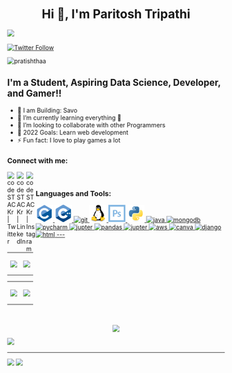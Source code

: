 <h1 align="center">Hi 👋, I'm Paritosh Tripathi</h1>
<img src="https://user-images.githubusercontent.com/73097560/115834477-dbab4500-a447-11eb-908a-139a6edaec5c.gif">

[![Twitter Follow](https://img.shields.io/twitter/follow/kanhiya_0w0?color=1DA1F2&logo=twitter&style=for-the-badge)](https://twitter.com/kanhiya_0w0)
<p align="left"> <img src="https://komarev.com/ghpvc/?username=paritoshtripathi935&label=Profile%20views&color=0e75b6&style=flat" alt="pratishthaa" /> </p>

## I'm a Student, Aspiring Data Science, Developer, and Gamer!!

- 🔭 I am Building: Savo
- 🌱 I’m currently learning everything 🤣
- 👯 I’m looking to collaborate with other Programmers 
- 🥅 2022 Goals: Learn web development
- ⚡ Fun fact: I love to play games a lot

### Connect with me:

[<img align="left" alt="codeSTACKr | Twitter" width="22px" src="https://cdn.jsdelivr.net/npm/simple-icons@v3/icons/twitter.svg" />][twitter]
[<img align="left" alt="codeSTACKr | LinkedIn" width="22px" src="https://cdn.jsdelivr.net/npm/simple-icons@v3/icons/linkedin.svg" />][linkedin]
[<img align="left" alt="codeSTACKr | Instagram" width="22px" src="https://cdn.jsdelivr.net/npm/simple-icons@v3/icons/instagram.svg" />][instagram]

<br />

</p>
<h3 align="left">Languages and Tools:</h3>
<p align="left"> <a href="https://www.cprogramming.com/" target="_blank"> <img src="https://raw.githubusercontent.com/devicons/devicon/master/icons/c/c-original.svg" alt="c" width="40" height="40"/> </a> <a href="https://www.w3schools.com/cpp/" target="_blank"> <img src="https://raw.githubusercontent.com/devicons/devicon/master/icons/cplusplus/cplusplus-original.svg" alt="cplusplus" width="40" height="40"/> 
</a> <a href="https://git-scm.com/" target="_blank"> <img src="https://www.vectorlogo.zone/logos/git-scm/git-scm-icon.svg" alt="git" width="40" height="40"/>
</a> <a href="https://www.linux.org/" target="_blank"> <img src="https://raw.githubusercontent.com/devicons/devicon/master/icons/linux/linux-original.svg" alt="linux" width="40" height="40"/>
</a> <a href="https://www.photoshop.com/en" target="_blank"> <img src="https://raw.githubusercontent.com/devicons/devicon/master/icons/photoshop/photoshop-line.svg" alt="photoshop" width="40" height="40"/> 
</a> <a href="https://www.python.org" target="_blank"> <img src="https://raw.githubusercontent.com/devicons/devicon/master/icons/python/python-original.svg" alt="python" width="40" height="40"/>
</a> <a href="https://www.java.com" target="_blank"> <img src="https://cdn.jsdelivr.net/gh/devicons/devicon/icons/java/java-original-wordmark.svg" alt="java" width="40" height="40"/>
</a> <a href="https://www.mongodb.com" target="_blank"> <img src="https://cdn.jsdelivr.net/gh/devicons/devicon/icons/mongodb/mongodb-original-wordmark.svg" alt="mongodb" width="40" height="40"/>
</a> <a href="https://www.jetbrains.com" target="_blank"> <img src="https://cdn.jsdelivr.net/gh/devicons/devicon/icons/pycharm/pycharm-original-wordmark.svg" alt="pycharm" width="40" height="40"/>
</a> <a href="https://www.anaconda.com" target="_blank"> <img src="https://cdn.jsdelivr.net/gh/devicons/devicon/icons/jupyter/jupyter-original-wordmark.svg" alt="jupter" width="40" height="40"/>
</a> <a href="https://www.pandas.com" target="_blank"> <img src="https://cdn.jsdelivr.net/gh/devicons/devicon/icons/pandas/pandas-original-wordmark.svg" alt="pandas" width="40" height="40"/>
</a> <a href="https://code.visualstudio.com/" target="_blank"> <img src="https://cdn.jsdelivr.net/gh/devicons/devicon/icons/vscode/vscode-original.svg" alt="jupter" width="40" height="40"/>
</a> <a href="https://aws.amazon.com/" target="_blank"> <img src="https://cdn.jsdelivr.net/gh/devicons/devicon/icons/amazonwebservices/amazonwebservices-plain-wordmark.svg" alt="aws" width="40" height="40"/>
</a> <a href="https://canva.com/" target="_blank"> <img src="https://cdn.jsdelivr.net/gh/devicons/devicon/icons/canva/canva-original.svg" alt="canva" width="40" height="40"/>
</a> <a href="https://django.com/" target="_blank"> <img src="https://cdn.jsdelivr.net/gh/devicons/devicon/icons/django/django-plain.svg" alt="django" width="40" height="40"/>
</a> <a href="https://django.com/" target="_blank"> <img src="https://cdn.jsdelivr.net/gh/devicons/devicon/icons/html5/html5-original.svg" alt="html" width="40" height="40"/>
---


[Startup]: https://paritoshtripathi935.github.io/Savo/
[twitter]: https://twitter.com/paritos72141492
[instagram]: https://www.instagram.com/w2_datascience/?hl=en
[linkedin]: https://www.linkedin.com/in/paritosh-tripathi-b83aa91bb/

<table>
<tr>
  <td align="center">
  <p align="center">
  <a href="https://github.com/paritoshtripathi935">
    <img align="center" src="https://github-readme-stats.vercel.app/api?username=paritoshtripathi935&count_private=true&show_icons=true&show_icons=true&locale=en&theme=radical"/>
  </a>
  </td>
  <td align="center">
  <a href="https://github.com/paritoshtripathi935">
    <img align="center" height="200px" src="https://github-readme-stats.vercel.app/api/top-langs?username=paritoshtripathi935&show_icons=true&locale=en&layout=compact&theme=radical" />
    
  </a>
  </td>
</p>
</details>
</table>

<table>
<tr>
  <td align="center">
  <p align="center">
  <a href="https://github.com/paritoshtripathi935">
    <img align="center" src="https://github-readme-stats.vercel.app/api/wakatime?username=Paritosh_Tripathi"/>
  </a>
  </td>
  <td align="center">
  <a href="https://github.com/paritoshtripathi935">
    <img align="center" height="200px" src="https://github-readme-streak-stats.herokuapp.com?user=paritoshtripathi935&theme=dark&date_format=M%20j%5B%2C%20Y%5D&fire=C3DD29&ring=DD2727&sideNums=ABDD0F&dates=11A4DD" />
    
  </a>
  </td>
</p>
</details>
</table>

<br>
<p align="center">
  <a>
    <img align="center" src="https://github-readme-streak-stats.herokuapp.com?user=paritoshtripathi935&theme=dark&date_format=M%20j%5B%2C%20Y%5D&fire=C3DD29&ring=DD2727&sideNums=ABDD0F&dates=11A4DD)](https://git.io/streak-stats"/>
  </a>
</p>

<img src="https://activity-graph.herokuapp.com/graph?username=paritoshtripathi935&theme=react-dark&bg_color=00000000&color=037bfc&line=037bfc&point=00000000&area=true&hide_border=true"> 
<br>


<hr></hr>

<img src="https://github.com/SP-XD/SP-XD/blob/main/images/dino_rounded.gif?raw=true" href="https://github.com/SP-XD" />
<img src="https://github.com/SP-XD/SP-XD/blob/main/images/this_page_is.gif?raw=true"  width="850"/>

</div>

        

